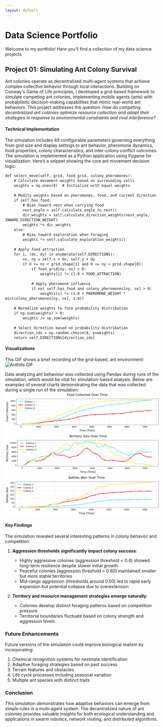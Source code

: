 ```yaml
---
layout: default
---
```

   
# Data Science Portfolio
Welcome to my portfolio! Here you'll find a collection of my data science projects.
   
   
## Project 01: Simulating Ant Colony Survival
Ant colonies operate as decentralized multi-agent systems that achieve complex collective behavior through local interactions. Building on Conway's Game of Life principles, I developed a grid-based framework to simulate competing ant colonies, implementing mobile agents (ants) with probabilistic decision-making capabilities that mimic real-world ant behaviors. This project addresses the question: *How do competing decentralized ant colonies optimize resource collection and adapt their strategies in response to environmental constraints and rival interference?*

#### Technical Implementation
The simulation includes 49 configurable parameters governing everything from grid size and display settings to ant behavior, pheromone dynamics, food properties, colony characteristics, and inter-colony conflict outcomes. The simulation is implemented as a Python application using Pygame for visualization. Here’s a snippet showing the core ant movement decision logic:

```
def select_move(self, grid, food_grid, colony_pheromones):
    # Calculate movement weights based on surrounding cells
    weights = np.ones(8)  # Initialize with equal weights
    
    # Modify weights based on pheromones, food, and current direction
    if self.has_food:
        # Bias toward nest when carrying food
        nest_angle = self.calculate_angle_to_nest()
        dir_weights = self.calculate_direction_weights(nest_angle, INWARD_DIRECTION_WEIGHT)
        weights *= dir_weights
    else:
        # Bias toward exploration when foraging
        weights *= self.calculate_exploration_weights()
    
    # Apply food attraction
    for i, (dx, dy) in enumerate(self.DIRECTIONS):
        nx, ny = self.x + dx, self.y + dy
        if 0 <= nx < grid.shape[1] and 0 <= ny < grid.shape[0]:
            if food_grid[ny, nx] > 0:
                weights[i] *= (1.0 + FOOD_ATTRACTION)
            
            # Apply pheromone influence
            if not self.has_food and colony_pheromones[ny, nx] > 0:
                weights[i] *= (1.0 + PHEROMONE_WEIGHT * min(colony_pheromones[ny, nx], 1.0))
    
    # Normalize weights to form probability distribution
    if np.sum(weights) > 0:
        weights /= np.sum(weights)
        
    # Select direction based on probability distribution
    direction_idx = np.random.choice(8, p=weights)
    return self.DIRECTIONS[direction_idx]
```

#### Visualizations
This GIF shows a brief recording of the grid-based, ant environment:
![Anthills GIF](/assets/images/ant-images/anthills.gif)

Data analyzing ant behaviour was collected using Pandas during runs of the simulation, which would be vital for simulation-based analysis. Below are examples of several charts demonstrating the data that was collected during a single run of the simulation:
![Anthills GIF](/assets/images/ant-images/food_collected_chart.png)
![Anthills GIF](/assets/images/ant-images/territory_size_chart.png)
![Anthills GIF](/assets/images/ant-images/battles_won_chart.png)

#### Key Findings

The simulation revealed several interesting patterns in colony behavior and competition:

1. **Aggression thresholds significantly impact colony success**:
   - Highly aggressive colonies (aggression threshold < 0.4) showed long-term resilience despite slower initial growth
   - Peaceful colonies (aggression threshold > 0.60) maintained smaller but more stable territories
   - Mid-range aggression (thresholds around 0.50) led to rapid early expansion but potential collapse due to overextension

2. **Territory and resource management strategies emerge naturally**:
   - Colonies develop distinct foraging patterns based on competition pressure
   - Territorial boundaries fluctuate based on colony strength and aggression levels

### Future Enhancements

Future versions of the simulation could improve biological realism by incorporating:

1. Chemical recognition systems for nestmate identification
2. Adaptive foraging strategies based on past success
3. Terrain features and obstacles
4. Life cycle processes including seasonal variation
5. Multiple ant species with distinct traits

### Conclusion

This simulation demonstrates how adaptive behaviors can emerge from simple rules in a multi-agent system. The decentralized nature of ant colonies provides valuable insights for both ecological understanding and applications in swarm robotics, network routing, and distributed algorithms.

